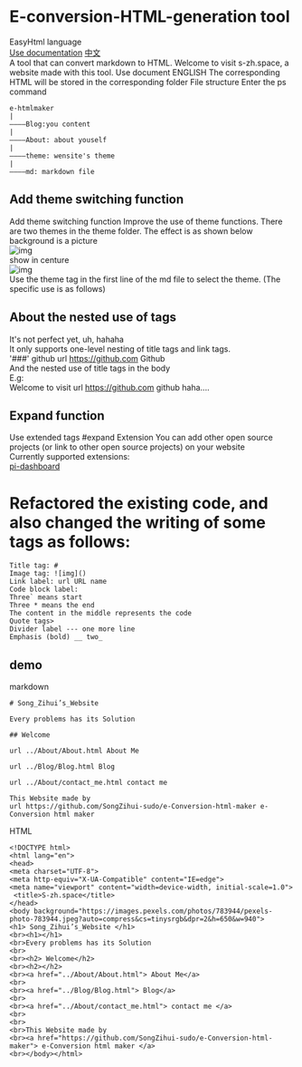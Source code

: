 # E-conversion-HTML-generation tool  
EasyHtml language    
[Use documentation](https://github.com/SongZihui-sudo/EasyHtml-language/blob/main/Use_documentation_english.md) [中文](https://github.com/SongZihui-sudo/e-Conversion-html-maker/blob/main/README.md)   
A tool that can convert markdown to HTML. Welcome to visit s-zh.space, a website made with this tool.
Use document ENGLISH
The corresponding HTML will be stored in the corresponding folder
File structure
Enter the ps command 
```
e-htmlmaker
|
————Blog:you content
|
————About: about youself
|
————theme: wensite's theme
|
————md: markdown file

```   
## Add theme switching function
Add theme switching function
Improve the use of theme functions.
There are two themes in the theme folder.
The effect is as shown below   
background is a picture   
![img](https://pcsdata.baidu.com/thumbnail/e8838a97fo92ae672a4a759827e87949?fid=224912513-16051585-253462236053462&rt=pr&sign=FDTAER-yUdy3dSFZ0SVxtzShv1zcMqd-aH%2BcUg8%2BSfLhKQRPyFKbjuy0I2o%3D&expires=2h&chkv=0&chkbd=0&chkpc=&dp-logid=522531740795592441&dp-callid=0&time=1637143200&bus_no=26&size=c1600_u1600&quality=100&vuk=-&ft=video)  
show in centure  
![img](https://pcsdata.baidu.com/thumbnail/f31747a02h0227b6ae76ffa4b631f2fa?fid=224912513-16051585-581443497161907&rt=pr&sign=FDTAER-yUdy3dSFZ0SVxtzShv1zcMqd-tREA0mQy3V16fN3L9Ge83Xpt6EU%3D&expires=2h&chkv=0&chkbd=0&chkpc=&dp-logid=522490943581668263&dp-callid=0&time=1637143200&bus_no=26&size=c1600_u1600&quality=100&vuk=-&ft=video)    
Use the theme tag in the first line of the md file to select the theme. (The specific use is as follows)    
## About the nested use of tags   
It's not perfect yet, uh, hahaha   
It only supports one-level nesting of title tags and link tags.   
'###' github url https://github.com Github   
And the nested use of title tags in the body   
E.g:   
Welcome to visit url https://github.com github haha....    
## Expand function
Use extended tags
#expand Extension
You can add other open source projects (or link to other open source projects) on your website    
Currently supported extensions:    
[pi-dashboard](https://github.com/nxez/pi-dashboard) 
# Refactored the existing code, and also changed the writing of some tags as follows:    
```
Title tag: #
Image tag: ![img]()
Link label: url URL name
Code block label:
Three` means start
Three * means the end
The content in the middle represents the code
Quote tags>
Divider label --- one more line
Emphasis (bold) __ two_ 
```
## demo
markdown
```
# Song_Zihui’s_Website 

Every problems has its Solution

## Welcome

url ../About/About.html About Me 

url ../Blog/Blog.html Blog 

url ../About/contact_me.html contact me  

This Website made by 
url https://github.com/SongZihui-sudo/e-Conversion-html-maker e-Conversion html maker 
```
HTML
```
<!DOCTYPE html>
<html lang="en">
<head>
<meta charset="UTF-8">
<meta http-equiv="X-UA-Compatible" content="IE=edge">
<meta name="viewport" content="width=device-width, initial-scale=1.0">
 <title>S-zh.space</title>
</head>
<body background="https://images.pexels.com/photos/783944/pexels-photo-783944.jpeg?auto=compress&cs=tinysrgb&dpr=2&h=650&w=940">
<h1> Song_Zihui’s_Website </h1>
<br><h1></h1> 
<br>Every problems has its Solution
<br>
<br><h2> Welcome</h2>
<br><h2></h2>
<br><a href="../About/About.html"> About Me</a>
<br>
<br><a href="../Blog/Blog.html"> Blog</a>
<br>
<br><a href="../About/contact_me.html"> contact me </a>
<br>
<br>
<br>This Website made by 
<br><a href="https://github.com/SongZihui-sudo/e-Conversion-html-maker"> e-Conversion html maker </a>
<br></body></html>
```

